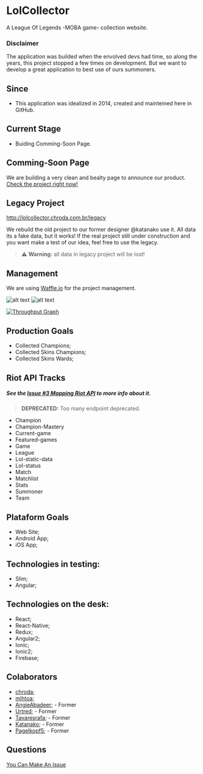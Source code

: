 # LolCollector

A League Of Legends -MOBA game- collection website.

### Disclaimer

The application was builded when the envolved devs had time, so along the years, this project stopped a few times on development.
But we want to develop a great application to best use of ours summoners.

## Since

- This application was idealized in 2014, created and mainteined here in GitHub.

## Current Stage

- Buiding Comming-Soon Page.

## Comming-Soon Page

We are building a very clean and bealty page to announce our product.
[Check the project right now!](http://lolcollector.chroda.com.br)

## Legacy Project
http://lolcollector.chroda.com.br/legacy

We rebuild the old project to our former designer @katanako use it.
All data its  a fake data, but it works!
If the real project still under construction and you want make a test of our idea, feel free to use the legacy.
> :warning: **Warning:** all data in legacy project will be lost!

## Management

We are using [Waffle.io](https://waffle.io/chroda/lolcollector) for the project management.


[badge_todo]:https://badge.waffle.io/chroda/lolcollector.svg?label=todo&title=To-Do "Issues To Do"
[badge_doing]:https://badge.waffle.io/chroda/lolcollector.svg?label=doing&title=Doing "Issues Doing"

![[alt text](http://waffle.io/chroda/lolcollector)][badge_todo]
![[alt text](http://waffle.io/chroda/lolcollector)][badge_doing]

[![Throughput Graph](https://graphs.waffle.io/chroda/lolcollector/throughput.svg)](https://waffle.io/chroda/lolcollector/metrics/throughput)

## Production Goals

- Collected Champions;
- Collected Skins Champions;
- Collected Skins Wards;

## Riot API Tracks

##### See the *[Issue #3 Mapping Riot API](https://github.com/chroda/lolcollector/issues/3)* to more info about it.

> **DEPRECATED:** Too many endpoint deprecated.

- Champion
- Champion-Mastery
- Current-game
- Featured-games
- Game
- League
- Lol-static-data
- Lol-status
- Match
- Matchlist
- Stats
- Summoner
- Team

## Plataform Goals

- Web Site;
- Android App;
- iOS App;

## Technologies in testing:

- Slim;
- Angular;

## Technologies on the desk:

- React;
- React-Native;
- Redux;
- Angular2;
- Ionic;
- Ionic2;
- Firebase;

## Colaborators

- [chroda](https://github.com/chroda);
- [mihtoa](https://github.com/mihtoa);
- [AngieAbadeer](https://github.com/angieabadeer); - Former
- [Urtred](https://github.com/urtred); - Former
- [Tavaresrafa](https://github.com/tavaresrafa); - Former
- [Katanako](https://github.com/Katanako); - Former
- [Pagelkopf5](https://github.com/Pagelkopf5); - Former

## Questions

[You Can Make An Issue](https://github.com/chroda/lolcollector/issues)

